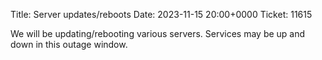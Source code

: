 Title: Server updates/reboots
Date: 2023-11-15 20:00+0000
Ticket: 11615

We will be updating/rebooting various servers.
Services may be up and down in this outage window.
